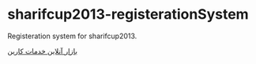 sharifcup2013-registerationSystem
=================================


Registeration system for sharifcup2013.


[بازار آنلاین خدمات کارین](https://kaarin.com)
